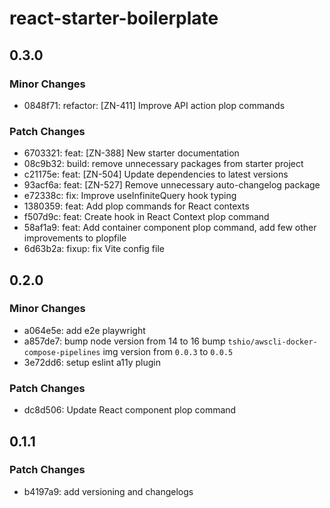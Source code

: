 # react-starter-boilerplate

## 0.3.0

### Minor Changes

- 0848f71: refactor: [ZN-411] Improve API action plop commands

### Patch Changes

- 6703321: feat: [ZN-388] New starter documentation
- 08c9b32: build: remove unnecessary packages from starter project
- c21175e: feat: [ZN-504] Update dependencies to latest versions
- 93acf6a: feat: [ZN-527] Remove unnecessary auto-changelog package
- e72338c: fix: Improve useInfiniteQuery hook typing
- 1380359: feat: Add plop commands for React contexts
- f507d9c: feat: Create hook in React Context plop command
- 58af1a9: feat: Add container component plop command, add few other improvements to plopfile
- 6d63b2a: fixup: fix Vite config file

## 0.2.0

### Minor Changes

- a064e5e: add e2e playwright
- a857de7: bump node version from 14 to 16 bump `tshio/awscli-docker-compose-pipelines` img version from `0.0.3` to
  `0.0.5`
- 3e72dd6: setup eslint a11y plugin

### Patch Changes

- dc8d506: Update React component plop command

## 0.1.1

### Patch Changes

- b4197a9: add versioning and changelogs

